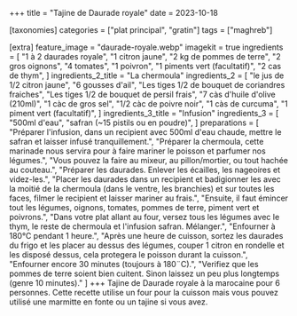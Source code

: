 +++
title = "Tajine de Daurade royale"
date = 2023-10-18

[taxonomies]
categories = ["plat principal", "gratin"]
tags = ["maghreb"]

[extra]
feature_image = "daurade-royale.webp"
imagekit = true
ingredients = [
  "1 à 2 daurades royale",
  "1 citron jaune",
  "2 kg de pommes de terre",
  "2 gros oignons",
  "4 tomates",
  "1 poivron",
  "1 piments vert (facultatif)",
  "2 cas de thym",
]
ingredients_2_title = "La chermoula"
ingredients_2 = [
  "le jus de 1/2 citron jaune",
  "6 gousses d'ail",
  "Les tiges 1/2 de bouquet de coriandres fraiches",
  "Les tiges 1/2 de bouquet de persil frais",
  "7 càs d'huile d'olive (210ml)",
  "1 càc de gros sel",
  "1/2 càc de poivre noir",
  "1 càs de curcuma",
  "1 piment vert (facultatif)",
]
ingredients_3_title = "Infusion"
ingredients_3 = [
  "500ml d'eau",
  "safran (~15 pistils ou en poudre)",
]
preparations = [
  "Préparer l'infusion, dans un recipient avec 500ml d'eau chaude, mettre le safran et laisser infusé tranquillement.",
  "Préparer la chermoula, cette marinade nous servira pour à faire mariner le poisson et parfumer nos légumes.",
  "Vous pouvez la faire au mixeur, au pillon/mortier, ou tout hachée au couteau.",
  "Préparer les daurades. Enlever les écailles, les nageoires et videz-les.",
  "Placer les daurades dans un recipient et badigionner les avec la moitié de la chermoula (dans le ventre, les branchies) et sur toutes les faces, filmer le recipient et laisser mariner au frais.",
  "Ensuite, il faut émincer tout les légumes, oignons, tomates, pommes de terre, piment vert et poivrons.",
  "Dans votre plat allant au four, versez tous les légumes avec le thym, le reste de chermoula et l'infusion safran. Mélanger.",
  "Enfourner à 180°C pendant 1 heure.",
  "Après une heure de cuisson, sortez les daurades du frigo et les placer au dessus des légumes, couper 1 citron en rondelle et les disposé dessus, cela protegera le poisson durant la cuisson.",
  "Enfourner encore 30 minutes (toujours à 180¨C).",
  "Verifiez que les pommes de terre soient bien cuitent. Sinon laissez un peu plus longtemps (genre 10 minutes)."
]
+++
Tajine de Daurade royale à la marocaine pour 6 personnes. Cette recette utilise un four pour la cuisson mais vous pouvez utilisé une marmitte en fonte ou un tajine si vous avez.
